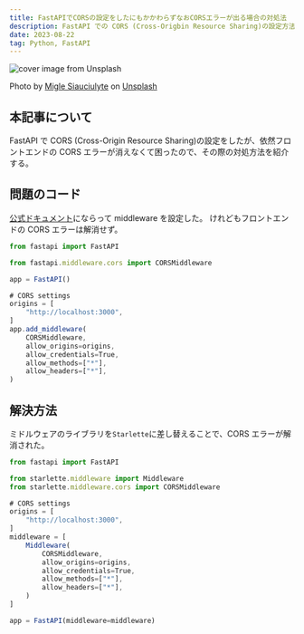 ```yaml
---
title: FastAPIでCORSの設定をしたにもかかわらずなおCORSエラーが出る場合の対処法
description: FastAPI での CORS (Cross-Origbin Resource Sharing)の設定方法を紹介する。
date: 2023-08-22
tag: Python, FastAPI
---
```


![cover image from Unsplash](/assets/blog/20230822-fastapi-cors-error/cover.webp)

Photo by [Migle Siauciulyte](https://unsplash.com/photos/sSoreg4Lfyw) on [Unsplash](https://unsplash.com/)

## 本記事について

FastAPI で CORS (Cross-Origin Resource Sharing)の設定をしたが、依然フロントエンドの CORS エラーが消えなくて困ったので、その際の対処方法を紹介する。

## 問題のコード

[公式ドキュメント](https://fastapi.tiangolo.com/tutorial/cors/)にならって middleware を設定した。
けれどもフロントエンドの CORS エラーは解消せず。

```ts
from fastapi import FastAPI

from fastapi.middleware.cors import CORSMiddleware

app = FastAPI()

# CORS settings
origins = [
    "http://localhost:3000",
]
app.add_middleware(
    CORSMiddleware,
    allow_origins=origins,
    allow_credentials=True,
    allow_methods=["*"],
    allow_headers=["*"],
)
```

## 解決方法

ミドルウェアのライブラリを`Starlette`に差し替えることで、CORS エラーが解消された。

```ts
from fastapi import FastAPI

from starlette.middleware import Middleware
from starlette.middleware.cors import CORSMiddleware

# CORS settings
origins = [
    "http://localhost:3000",
]
middleware = [
    Middleware(
        CORSMiddleware,
        allow_origins=origins,
        allow_credentials=True,
        allow_methods=["*"],
        allow_headers=["*"],
    )
]

app = FastAPI(middleware=middleware)
```
